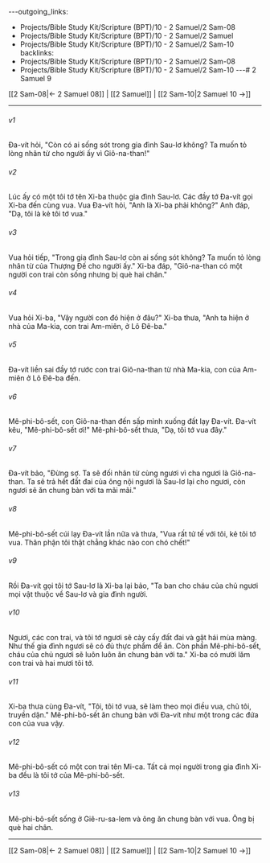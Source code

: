 ---outgoing_links:
  - Projects/Bible Study Kit/Scripture (BPT)/10 - 2 Samuel/2 Sam-08
  - Projects/Bible Study Kit/Scripture (BPT)/10 - 2 Samuel/2 Samuel
  - Projects/Bible Study Kit/Scripture (BPT)/10 - 2 Samuel/2 Sam-10
backlinks:
  - Projects/Bible Study Kit/Scripture (BPT)/10 - 2 Samuel/2 Sam-08
  - Projects/Bible Study Kit/Scripture (BPT)/10 - 2 Samuel/2 Sam-10
---# 2 Samuel 9

[[2 Sam-08|← 2 Samuel 08]] | [[2 Samuel]] | [[2 Sam-10|2 Samuel 10 →]]
***



###### v1 
Đa-vít hỏi, "Còn có ai sống sót trong gia đình Sau-lơ không? Ta muốn tỏ lòng nhân từ cho người ấy vì Giô-na-than!" 

###### v2 
Lúc ấy có một tôi tớ tên Xi-ba thuộc gia đình Sau-lơ. Các đầy tớ Đa-vít gọi Xi-ba đến cùng vua. Vua Đa-vít hỏi, "Anh là Xi-ba phải không?" Anh đáp, "Dạ, tôi là kẻ tôi tớ vua." 

###### v3 
Vua hỏi tiếp, "Trong gia đình Sau-lơ còn ai sống sót không? Ta muốn tỏ lòng nhân từ của Thượng Đế cho người ấy." Xi-ba đáp, "Giô-na-than có một người con trai còn sống nhưng bị què hai chân." 

###### v4 
Vua hỏi Xi-ba, "Vậy người con đó hiện ở đâu?" Xi-ba thưa, "Anh ta hiện ở nhà của Ma-kia, con trai Am-miên, ở Lô Đê-ba." 

###### v5 
Đa-vít liền sai đầy tớ rước con trai Giô-na-than từ nhà Ma-kia, con của Am-miên ở Lô Đê-ba đến. 

###### v6 
Mê-phi-bô-sết, con Giô-na-than đến sấp mình xuống đất lạy Đa-vít. Đa-vít kêu, "Mê-phi-bô-sết ơi!" Mê-phi-bô-sết thưa, "Dạ, tôi tớ vua đây." 

###### v7 
Đa-vít bảo, "Đừng sợ. Ta sẽ đối nhân từ cùng ngươi vì cha ngươi là Giô-na-than. Ta sẽ trả hết đất đai của ông nội ngươi là Sau-lơ lại cho ngươi, còn ngươi sẽ ăn chung bàn với ta mãi mãi." 

###### v8 
Mê-phi-bô-sết cúi lạy Đa-vít lần nữa và thưa, "Vua rất tử tế với tôi, kẻ tôi tớ vua. Thân phận tôi thật chẳng khác nào con chó chết!" 

###### v9 
Rồi Đa-vít gọi tôi tớ Sau-lơ là Xi-ba lại bảo, "Ta ban cho cháu của chủ ngươi mọi vật thuộc về Sau-lơ và gia đình người. 

###### v10 
Ngươi, các con trai, và tôi tớ ngươi sẽ cày cấy đất đai và gặt hái mùa màng. Như thế gia đình ngươi sẽ có đủ thực phẩm để ăn. Còn phần Mê-phi-bô-sết, cháu của chủ ngươi sẽ luôn luôn ăn chung bàn với ta." Xi-ba có mười lăm con trai và hai mươi tôi tớ. 

###### v11 
Xi-ba thưa cùng Đa-vít, "Tôi, tôi tớ vua, sẽ làm theo mọi điều vua, chủ tôi, truyền dặn." Mê-phi-bô-sết ăn chung bàn với Đa-vít như một trong các đứa con của vua vậy. 

###### v12 
Mê-phi-bô-sết có một con trai tên Mi-ca. Tất cả mọi người trong gia đình Xi-ba đều là tôi tớ của Mê-phi-bô-sết. 

###### v13 
Mê-phi-bô-sết sống ở Giê-ru-sa-lem và ông ăn chung bàn với vua. Ông bị què hai chân.

***
[[2 Sam-08|← 2 Samuel 08]] | [[2 Samuel]] | [[2 Sam-10|2 Samuel 10 →]]
